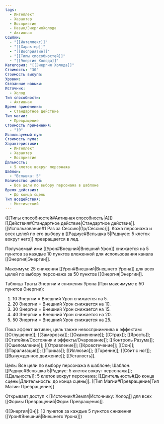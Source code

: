 ```yaml
---
tags:
  - Интеллект
  - Характер
  - Восприятие
  - Навык/ЭнергияХолода
  - Активная
Ссылки:
  - "[[Интеллект]]"
  - "[[Характер]]"
  - "[[Восприятие]]"
  - "[[Типы способностей]]"
  - "[[Энергия Холода]]"
Категория: "[[Энергия Холода]]"
Стоимость: "30"
Стоимость выкупа: 
Уровни: 
Связанные навыки: 
Источник:
  - Холод
Тип способности:
  - Активная
Время применения:
  - Стандартное действие
Тип магии:
  - Превращение
Стоимость применения:
  - "10"
Используемый пул: 
Стоимость пула: 
Характеристики:
  - Интеллект
  - Характер
  - Восприятие
Дальность:
  - 5 клеток вокруг персонажа
Шаблон:
  - "Вспышка: 5"
Количество целей:
  - Все цели по выбору персонажа в шаблоне
Время действия:
  - До конца сцены
Тип воздействия:
  - Мистический
---
```

([[Типы способностей#Активная способность|А]]) [[Действия#Стандартное действие|Стандартное действие]]. [[Использование#1 Раз за Сессию|(1р/Сессию)]]. Кожа персонажа и всех целей по его выбору в  [[Радиус#Вспышка 5|Радиусе: 5 клеток вокруг него]] превращается в лед. 

Получаемый ими [[Урон#Внешний|Внешний Урон]] снижается на 5 пунктов за каждые 10 пунктов вложенной для использования канала [[Энергия|Энергии]]. 

Максимум: 25 снижения [[Урон#Внешний|Внешнего Урона]] для всех целей по выбору персонажа за 50 пунктов [[Энергия|Энергии]].

Таблица Траты Энергии и снижения Урона
(При максимуме в 50 пунктов Энергии):

1. 10 Энергии = Внешний Урон снижается на 5.
2. 20 Энергии = Внешний Урон снижается на 10.
3. 30 Энергии = Внешний Урон снижается на 15.
4. 40 Энергии = Внешний Урон снижается на 20.
5. 50 Энергии = Внешний Урон снижается на 25.

Пока эффект активен, цель также невосприимчива к эффектам: [[Оглушение]]; [[Заморозка]]; [[Окаменение]]; [[Страх]]; [[Ярость]]; [[Статейки/Состояния и эффекты/Очарование]]; [[Контроль Разума]]; [[Ошеломление]]; [[Отравление]]; [[Кровотечение]]; [[Сон]]; [[Парализация]]; [[Приказ]]; [[Иллюзия]]; [[Горение]]; [[Сбит с ног]]; [[Вынужденное движение]]; [[Усталость]]. 

Цель: Все цели по выбору персонажа в шаблоне; Шаблон: [[Радиус#Вспышка 5|Радиус: 5 клеток вокруг персонажа]]; [[Дальность]]: 5 клеток вокруг персонажа; [[Длительность#До конца сцены|Длительность: до конца сцены]]. [[Тип Магии#Превращение|Тип Магии: Превращение]]

Открывает доступ к [[Источник#Земля|Источнику: Холод]] для всех [[Формы Превращений|Форм Превращения]]. 

([[Энергия|Эн]]: 10 пунктов за каждые 5 пунктов снижения [[Урон#Внешний|Внешнего Урона]])